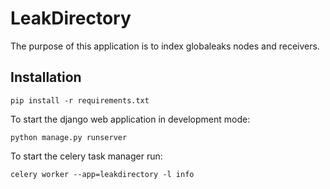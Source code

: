 # LeakDirectory

The purpose of this application is to index globaleaks nodes and receivers.

## Installation

```
pip install -r requirements.txt
```

To start the django web application in development mode:

```
python manage.py runserver
```

To start the celery task manager run:

```
celery worker --app=leakdirectory -l info
```
